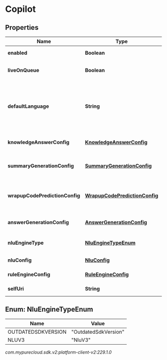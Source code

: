 # Copilot


## Properties

| Name | Type | Description | Notes |
| ------------ | ------------- | ------------- | ------------- |
| **enabled** | **Boolean** | Copilot is enabled. |  [optional] |
| **liveOnQueue** | **Boolean** | Copilot is live on selected queue. |  |
| **defaultLanguage** | **String** | Copilot default language, e.g. [en-US, es-US, es-ES]. Once set, it can not be modified. |  |
| **knowledgeAnswerConfig** | [**KnowledgeAnswerConfig**](KnowledgeAnswerConfig) | Knowledge answer configuration. |  [optional] |
| **summaryGenerationConfig** | [**SummaryGenerationConfig**](SummaryGenerationConfig) | Copilot generated summary configuration. |  [optional] |
| **wrapupCodePredictionConfig** | [**WrapupCodePredictionConfig**](WrapupCodePredictionConfig) | Copilot generated wrapup code prediction configuration. |  [optional] |
| **answerGenerationConfig** | [**AnswerGenerationConfig**](AnswerGenerationConfig) | Answer generation configuration. |  [optional] |
| **nluEngineType** | [**NluEngineTypeEnum**](#Enum--NluEngineTypeEnum) | Language understanding engine type. |  [optional] |
| **nluConfig** | [**NluConfig**](NluConfig) | NLU configuration. |  [optional] |
| **ruleEngineConfig** | [**RuleEngineConfig**](RuleEngineConfig) | Rule engine configuration. |  [optional] |
| **selfUri** | **String** | The URI for this object |  [optional] |


## Enum: NluEngineTypeEnum

| Name | Value |
| ---- | ----- |
| OUTDATEDSDKVERSION | &quot;OutdatedSdkVersion&quot; | 
| NLUV3 | &quot;NluV3&quot; | 




_com.mypurecloud.sdk.v2:platform-client-v2:229.1.0_
